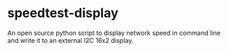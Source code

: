 # speedtest-display
An open source python script to display network speed in command line and write it to an external I2C 16x2 display.
